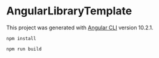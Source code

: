 # AngularLibraryTemplate

This project was generated with [Angular CLI](https://github.com/angular/angular-cli) version 10.2.1.


```
npm install
```

```
npm run build
```
